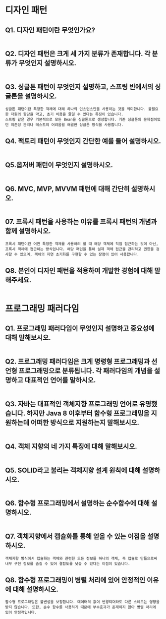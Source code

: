 # 디자인 패턴

## Q1. 디자인 패턴이란 무엇인가요?
```
```

## Q2. 디자인 패턴은 크게 세 가지 분류가 존재합니다. 각 분류가 무엇인지 설명하시오.
```
```

## Q3. 싱글톤 패턴이 무엇인지 설명하고, 스프링 빈에서의 싱글톤을 설명하시오.
```
싱글톤 패턴이란 특정한 객체에 대해 하나의 인스턴스만을 사용하는 것을 의미합니다. 불필요한 자원의 할당을 막고, 초기 비용을 줄일 수 있다는 특징이 있습니다. 
스프링 같은 경우 기본적으로 모든 Bean을 싱글톤으로 생성합니다. 기존 싱글톤의 문제점이었던 의존성 관리나 테스트의 어려움읠 해결한 싱글톤 방식을 사용합니다.
```

## Q4. 팩토리 패턴이 무엇인지 간단한 예를 들어 설명하시오.
```
```

## Q5.옵저버 패턴이 무엇인지 설명하시오.
```
```

## Q6. MVC, MVP, MVVM 패턴에 대해 간단히 설명하시오.
```
```

## 07. 프록시 패턴을 사용하는 이유를 프록시 패턴의 개념과 함께 설명하시오.
```
프록시 패턴이란 어떤 특정한 객체를 사용하려 할 때 해당 객체에 직접 접근하는 것이 아닌, 프록시 객체에 접근하는 방식입니다. 해당 패턴을 통해 실제 객체 접근을 관리하고 권한을 검사할 수 있으며, 객체의 지연 초기화를 구현할 수 있는 장점이 있어 사용합니다.
```

## Q8. 본인이 디자인 패턴을 적용하여 개발한 경험에 대해 말해주세요.
```
```

# 프로그래밍 패러다임

## Q1. 프로그래밍 패러다임이 무엇인지 설명하고 중요성에 대해 말해보시오.
```
```

## Q2. 프로그래밍 패러다임은 크게 명령형 프로그래밍과 선언형 프로그래밍으로 분류됩니다. 각 패러다임의 개념을 설명하고 대표적인 언어를 말하시오.
```
```

## Q3. 자바는 대표적인 객체지향 프로그래밍 언어로 유명했습니다. 하지만 Java 8 이후부터 함수형 프로그래밍을 지원하는데 어떠한 방식으로 지원하는지 말해보시오.
```
```

## Q4. 객체 지향의 네 가지 특징에 대해 말해보시오.
```
```

## Q5. SOLID라고 불리는 객체지향 설계 원칙에 대해 설명하시오.
```
```

## Q6. 함수형 프로그래밍에서 설명하는 순수함수에 대해 설명하시오.
```
```

## Q7. 객체지향에서 캡슐화를 통해 얻을 수 있는 이점을 설명하시오.
```
객체지향 방식에서 캡슐화는 객체와 관련한 모든 정보를 하나의 객체, 즉 캡슐로 만듦으로써 내부 구현 정보를 숨길 수 있어 결합도를 낮출 수 있다는 이점이 있습니다.
```

## Q8. 함수형 프로그래밍이 병렬 처리에 있어 안정적인 이유에 대해 설명하시오.
```
함수형 프로그래밍은 불변성을 보장합니다. 데이터의 값이 변경되더라도 다른 스레드는 영향을 받지 않습니다. 또한, 순수 함수를 사용하기 때문에 부수효과가 존재하지 않아 병렬 처리에 있어 안정적입니다.
```